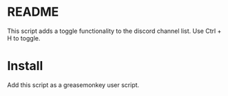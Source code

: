 # README

This script adds a toggle functionality to the discord channel list. Use Ctrl + H to toggle.

# Install
Add this script as a greasemonkey user script.
